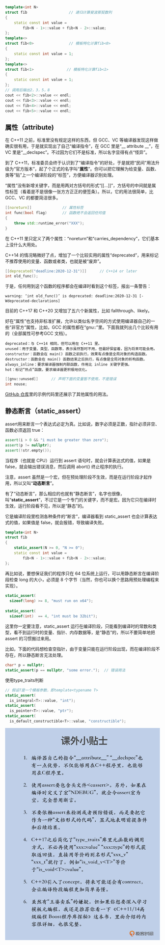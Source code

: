 ```c++
template<int N>
struct fib                   // 递归计算斐波那契数列
{
    static const int value =
        fib<N - 1>::value + fib<N - 2>::value;
};
template<>
struct fib<0>                // 模板特化计算fib<0>
{
    static const int value = 1;
};
template<>
struct fib<1>               // 模板特化计算fib<1>
{
    static const int value = 1;
};
// 调用后输出2，3，5，8
cout << fib<2>::value << endl;
cout << fib<3>::value << endl;
cout << fib<4>::value << endl;
cout << fib<5>::value << endl;
```

## 属性（attribute)

在 C++11 之前，标准里没有规定这样的东西，但 GCC、VC 等编译器发现这样做确实很有用，于是就实现出了自己“编译指令”，在 GCC 里是“__ attribute __”，在 VC 里是“__declspec”。不过因为它们不是标准，所以名字显得有点“怪异”。

到了 C++11，标准委员会终于认识到了“编译指令”的好处，于是就把“民间”用法升级为“官方版本”，起了个正式的名字叫“**属性**”。你可以把它理解为给变量、函数、类等“贴”上一个编译阶段的“标签”，方便编译器识别处理。

“属性”没有新增关键字，而是用两对方括号的形式“[[…]]”，方括号的中间就是属性标签（看着是不是很像一张方方正正的便签条）。所以，它的用法很简单，比 GCC、VC 的都要简洁很多。

```c++
[[noreturn]]              // 属性标签
int func(bool flag)       // 函数绝不会返回任何值
{
    throw std::runtime_error("XXX");
}
```

在 C++11 里只定义了两个属性：“noreturn”和“carries_dependency”，它们基本上没什么大用处。

C++14 的情况略微好了点，增加了一个比较实用的属性“deprecated”，用来标记不推荐使用的变量、函数或者类，也就是被“废弃”。

```c++
[[deprecated("deadline:2020-12-31")]]      // C++14 or later
int old_func();
```

于是，任何用到这个函数的程序都会在编译时看到这个标签，报出一条警告：

```
warning: ‘int old_func()’ is deprecated: deadline:2020-12-31 [-Wdeprecated-declarations]
```

目前的 C++17 和 C++20 又增加了五六个新属性，比如 fallthrough、likely。

好在“属性”也支持非标准扩展，允许以类似名字空间的方式使用编译器自己的一些“非官方”属性，比如，GCC 的属性都在“gnu::”里。下面我就列出几个比较有用的（全部属性可参考GCC 文档）。

```
deprecated：与 C++14 相同，但可以用在 C++11 里。
unused：用于变量、类型、函数等，表示虽然暂时不用，但最好保留着，因为将来可能会用。
constructor：函数会在 main() 函数之前执行，效果有点像是全局对象的构造函数。
destructor：函数会在 main() 函数结束之后执行，有点像是全局对象的析构函数。
always_inline：要求编译器强制内联函数，作用比 inline 关键字更强。
hot：标记“热点”函数，要求编译器更积极地优化。
```

```c++
[[gnu::unused]]      // 声明下面的变量暂不使用，不是错误
int nouse;  
```

[GitHub 仓库](https://github.com/chronolaw/cpp_study/blob/master/section1/compile.cpp)里的示例代码里还展示了其他属性的用法。

## 静态断言（static_assert）

assert用来断言一个表达式必定为真。比如说，数字必须是正数，指针必须非空、函数必须返回 true：

```c++
assert(i > 0 && "i must be greater than zero");
assert(p != nullptr);
assert(!str.empty());
```

当程序（也就是 CPU）运行到 assert 语句时，就会计算表达式的值，如果是 false，就会输出错误消息，然后调用 abort() 终止程序的执行。

注意，assert 虽然是一个宏，但在预处理阶段不生效，而是在运行阶段才起作用，所以又叫“**动态断言**”。

有了“动态断言”，那么相应的也就有“静态断言”，名字也很像，叫“**static_assert**”，不过它是一个专门的关键字，而不是宏。因为它只在编译时生效，运行阶段看不见，所以是“静态”的。

它是编译阶段里检测各种条件的“断言”，编译器看到 static_assert 也会计算表达式的值，如果值是 false，就会报错，导致编译失败。

```c++
template<int N>
struct fib
{
    static_assert(N >= 0, "N >= 0");
    static const int value =
        fib<N - 1>::value + fib<N - 2>::value;
};
```

再比如说，要想保证我们的程序只在 64 位系统上运行，可以用静态断言在编译阶段检查 long 的大小，必须是 8 个字节（当然，你也可以换个思路用预处理编程来实现）。

```c++
static_assert(
  sizeof(long) >= 8, "must run on x64");
  
static_assert(
  sizeof(int)  == 4, "int must be 32bit");
```

这里你一定要注意，static_assert 运行在编译阶段，只能看到编译时的常数和类型，看不到运行时的变量、指针、内存数据等，是“静态”的，所以不要简单地把 assert 的习惯搬过来用。

比如，下面的代码想检查空指针，由于变量只能在运行阶段出现，而在编译阶段不存在，所以静态断言无法处理。

```c++
char* p = nullptr;
static_assert(p == nullptr, "some error.");  // 错误用法
```

使用type_traits判断

```c++
// 假设T是一个模板参数，即template<typename T>
static_assert(
  is_integral<T>::value, "int");
static_assert(
  is_pointer<T>::value, "ptr");
static_assert(
  is_default_constructible<T>::value, "constructible");
```

![img](https://raw.githubusercontent.com/mowang111/image-hosting/master/typora_images/25232468a72b55a41bf7af90583ae239.jpg)